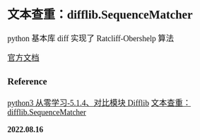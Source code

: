 <font size=4 face='楷体'>

## 文本查重：difflib.SequenceMatcher

python 基本库 diff 实现了 Ratcliff-Obershelp 算法

[官方文档](https://docs.python.org/3/library/difflib.html)

### Reference

[python3 从零学习-5.1.4、对比模块 Difflib](https://zhuanlan.zhihu.com/p/137182102)
[文本查重：difflib.SequenceMatcher](https://blog.csdn.net/qq_27586341/article/details/106054086)

**2022.08.16**
